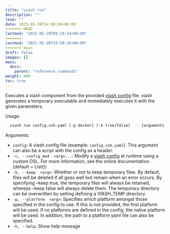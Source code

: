 ```yaml
---
title: "viash run"
description: ""
lead: ""
date: 2021-05-28T14:00:00+00:00
<<<<<<< HEAD
lastmod: "2021-05-29T09:19:14+00:00"
=======
lastmod: "2021-05-28T19:59:26+00:00"
>>>>>>> main
draft: false
images: []
menu:
  docs:
    parent: "reference_commands"
weight: 400
toc: true
---
```




Executes a viash component from the provided [viash
config](/docs/reference_config/config) file. viash generates a temporary
executable and immediately executes it with the given parameters.

Usage:

``` bash
  viash run config.vsh.yaml [-p docker] [-k true/false]  -- [arguments for script]
```

Arguments:

-   `config`: A viash config file (example: `config.vsh.yaml`). This
    argument can also be a script with the config as a header.
-   `-c, --config_mod  <arg>...`: Modify a [viash
    config](/docs/reference_config/config) at runtime using a custom
    DSL. For more information, see the online documentation. (default =
    List())
-   `-k, --keep  <arg>`: Whether or not to keep temporary files. By
    default, files will be deleted if all goes well but remain when an
    error occurs. By specifying –keep true, the temporary files will
    always be retained, whereas –keep false will always delete them. The
    temporary directory can be overwritten by setting defining a
    VIASH\_TEMP directory.
-   `-p, --platform  <arg>`: Specifies which platform amongst those
    specified in the config to use. If this is not provided, the first
    platform will be used. If no platforms are defined in the config,
    the native platform will be used. In addition, the path to a
    platform yaml file can also be specified.
-   `-h, --help`: Show help message
